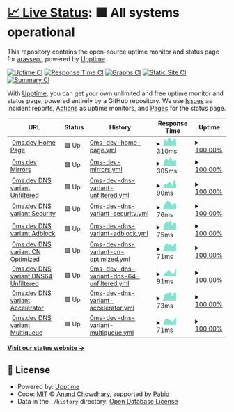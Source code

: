 # [📈 Live Status](https://upptime.0ms.dev): <!--live status--> **🟩 All systems operational**

This repository contains the open-source uptime monitor and status page for [arasseo.](https://upptime.0ms.dev), powered by [Upptime](https://github.com/upptime/upptime).

[![Uptime CI](https://github.com/galpt/upptime/workflows/Uptime%20CI/badge.svg)](https://github.com/galpt/upptime/actions?query=workflow%3A%22Uptime+CI%22)
[![Response Time CI](https://github.com/galpt/upptime/workflows/Response%20Time%20CI/badge.svg)](https://github.com/galpt/upptime/actions?query=workflow%3A%22Response+Time+CI%22)
[![Graphs CI](https://github.com/galpt/upptime/workflows/Graphs%20CI/badge.svg)](https://github.com/galpt/upptime/actions?query=workflow%3A%22Graphs+CI%22)
[![Static Site CI](https://github.com/galpt/upptime/workflows/Static%20Site%20CI/badge.svg)](https://github.com/galpt/upptime/actions?query=workflow%3A%22Static+Site+CI%22)
[![Summary CI](https://github.com/galpt/upptime/workflows/Summary%20CI/badge.svg)](https://github.com/galpt/upptime/actions?query=workflow%3A%22Summary+CI%22)

With [Upptime](https://upptime.js.org), you can get your own unlimited and free uptime monitor and status page, powered entirely by a GitHub repository. We use [Issues](https://github.com/galpt/upptime/issues) as incident reports, [Actions](https://github.com/galpt/upptime/actions) as uptime monitors, and [Pages](https://upptime.0ms.dev) for the status page.

<!--start: status pages-->
<!-- This summary is generated by Upptime (https://github.com/upptime/upptime) -->
<!-- Do not edit this manually, your changes will be overwritten -->
<!-- prettier-ignore -->
| URL | Status | History | Response Time | Uptime |
| --- | ------ | ------- | ------------- | ------ |
| <img alt="" src="https://icons.duckduckgo.com/ip3/0ms.dev.ico" height="13"> [0ms.dev Home Page](https://0ms.dev) | 🟩 Up | [0ms-dev-home-page.yml](https://github.com/galpt/upptime/commits/HEAD/history/0ms-dev-home-page.yml) | <details><summary><img alt="Response time graph" src="./graphs/0ms-dev-home-page/response-time-week.png" height="20"> 310ms</summary><br><a href="https://status.0ms.dev/history/0ms-dev-home-page"><img alt="Response time 302" src="https://img.shields.io/endpoint?url=https%3A%2F%2Fraw.githubusercontent.com%2Fgalpt%2Fupptime%2FHEAD%2Fapi%2F0ms-dev-home-page%2Fresponse-time.json"></a><br><a href="https://status.0ms.dev/history/0ms-dev-home-page"><img alt="24-hour response time 207" src="https://img.shields.io/endpoint?url=https%3A%2F%2Fraw.githubusercontent.com%2Fgalpt%2Fupptime%2FHEAD%2Fapi%2F0ms-dev-home-page%2Fresponse-time-day.json"></a><br><a href="https://status.0ms.dev/history/0ms-dev-home-page"><img alt="7-day response time 310" src="https://img.shields.io/endpoint?url=https%3A%2F%2Fraw.githubusercontent.com%2Fgalpt%2Fupptime%2FHEAD%2Fapi%2F0ms-dev-home-page%2Fresponse-time-week.json"></a><br><a href="https://status.0ms.dev/history/0ms-dev-home-page"><img alt="30-day response time 288" src="https://img.shields.io/endpoint?url=https%3A%2F%2Fraw.githubusercontent.com%2Fgalpt%2Fupptime%2FHEAD%2Fapi%2F0ms-dev-home-page%2Fresponse-time-month.json"></a><br><a href="https://status.0ms.dev/history/0ms-dev-home-page"><img alt="1-year response time 302" src="https://img.shields.io/endpoint?url=https%3A%2F%2Fraw.githubusercontent.com%2Fgalpt%2Fupptime%2FHEAD%2Fapi%2F0ms-dev-home-page%2Fresponse-time-year.json"></a></details> | <details><summary><a href="https://status.0ms.dev/history/0ms-dev-home-page">100.00%</a></summary><a href="https://status.0ms.dev/history/0ms-dev-home-page"><img alt="All-time uptime 100.00%" src="https://img.shields.io/endpoint?url=https%3A%2F%2Fraw.githubusercontent.com%2Fgalpt%2Fupptime%2FHEAD%2Fapi%2F0ms-dev-home-page%2Fuptime.json"></a><br><a href="https://status.0ms.dev/history/0ms-dev-home-page"><img alt="24-hour uptime 100.00%" src="https://img.shields.io/endpoint?url=https%3A%2F%2Fraw.githubusercontent.com%2Fgalpt%2Fupptime%2FHEAD%2Fapi%2F0ms-dev-home-page%2Fuptime-day.json"></a><br><a href="https://status.0ms.dev/history/0ms-dev-home-page"><img alt="7-day uptime 100.00%" src="https://img.shields.io/endpoint?url=https%3A%2F%2Fraw.githubusercontent.com%2Fgalpt%2Fupptime%2FHEAD%2Fapi%2F0ms-dev-home-page%2Fuptime-week.json"></a><br><a href="https://status.0ms.dev/history/0ms-dev-home-page"><img alt="30-day uptime 100.00%" src="https://img.shields.io/endpoint?url=https%3A%2F%2Fraw.githubusercontent.com%2Fgalpt%2Fupptime%2FHEAD%2Fapi%2F0ms-dev-home-page%2Fuptime-month.json"></a><br><a href="https://status.0ms.dev/history/0ms-dev-home-page"><img alt="1-year uptime 100.00%" src="https://img.shields.io/endpoint?url=https%3A%2F%2Fraw.githubusercontent.com%2Fgalpt%2Fupptime%2FHEAD%2Fapi%2F0ms-dev-home-page%2Fuptime-year.json"></a></details>
| <img alt="" src="https://icons.duckduckgo.com/ip3/0ms.dev.ico" height="13"> [0ms.dev Mirrors](https://0ms.dev/mirrors/) | 🟩 Up | [0ms-dev-mirrors.yml](https://github.com/galpt/upptime/commits/HEAD/history/0ms-dev-mirrors.yml) | <details><summary><img alt="Response time graph" src="./graphs/0ms-dev-mirrors/response-time-week.png" height="20"> 305ms</summary><br><a href="https://status.0ms.dev/history/0ms-dev-mirrors"><img alt="Response time 297" src="https://img.shields.io/endpoint?url=https%3A%2F%2Fraw.githubusercontent.com%2Fgalpt%2Fupptime%2FHEAD%2Fapi%2F0ms-dev-mirrors%2Fresponse-time.json"></a><br><a href="https://status.0ms.dev/history/0ms-dev-mirrors"><img alt="24-hour response time 277" src="https://img.shields.io/endpoint?url=https%3A%2F%2Fraw.githubusercontent.com%2Fgalpt%2Fupptime%2FHEAD%2Fapi%2F0ms-dev-mirrors%2Fresponse-time-day.json"></a><br><a href="https://status.0ms.dev/history/0ms-dev-mirrors"><img alt="7-day response time 305" src="https://img.shields.io/endpoint?url=https%3A%2F%2Fraw.githubusercontent.com%2Fgalpt%2Fupptime%2FHEAD%2Fapi%2F0ms-dev-mirrors%2Fresponse-time-week.json"></a><br><a href="https://status.0ms.dev/history/0ms-dev-mirrors"><img alt="30-day response time 295" src="https://img.shields.io/endpoint?url=https%3A%2F%2Fraw.githubusercontent.com%2Fgalpt%2Fupptime%2FHEAD%2Fapi%2F0ms-dev-mirrors%2Fresponse-time-month.json"></a><br><a href="https://status.0ms.dev/history/0ms-dev-mirrors"><img alt="1-year response time 297" src="https://img.shields.io/endpoint?url=https%3A%2F%2Fraw.githubusercontent.com%2Fgalpt%2Fupptime%2FHEAD%2Fapi%2F0ms-dev-mirrors%2Fresponse-time-year.json"></a></details> | <details><summary><a href="https://status.0ms.dev/history/0ms-dev-mirrors">100.00%</a></summary><a href="https://status.0ms.dev/history/0ms-dev-mirrors"><img alt="All-time uptime 100.00%" src="https://img.shields.io/endpoint?url=https%3A%2F%2Fraw.githubusercontent.com%2Fgalpt%2Fupptime%2FHEAD%2Fapi%2F0ms-dev-mirrors%2Fuptime.json"></a><br><a href="https://status.0ms.dev/history/0ms-dev-mirrors"><img alt="24-hour uptime 100.00%" src="https://img.shields.io/endpoint?url=https%3A%2F%2Fraw.githubusercontent.com%2Fgalpt%2Fupptime%2FHEAD%2Fapi%2F0ms-dev-mirrors%2Fuptime-day.json"></a><br><a href="https://status.0ms.dev/history/0ms-dev-mirrors"><img alt="7-day uptime 100.00%" src="https://img.shields.io/endpoint?url=https%3A%2F%2Fraw.githubusercontent.com%2Fgalpt%2Fupptime%2FHEAD%2Fapi%2F0ms-dev-mirrors%2Fuptime-week.json"></a><br><a href="https://status.0ms.dev/history/0ms-dev-mirrors"><img alt="30-day uptime 100.00%" src="https://img.shields.io/endpoint?url=https%3A%2F%2Fraw.githubusercontent.com%2Fgalpt%2Fupptime%2FHEAD%2Fapi%2F0ms-dev-mirrors%2Fuptime-month.json"></a><br><a href="https://status.0ms.dev/history/0ms-dev-mirrors"><img alt="1-year uptime 100.00%" src="https://img.shields.io/endpoint?url=https%3A%2F%2Fraw.githubusercontent.com%2Fgalpt%2Fupptime%2FHEAD%2Fapi%2F0ms-dev-mirrors%2Fuptime-year.json"></a></details>
| <img alt="" src="https://icons.duckduckgo.com/ip3/0ms.dev.ico" height="13"> [0ms.dev DNS variant Unfiltered](https://0ms.dev/dns-query) | 🟩 Up | [0ms-dev-dns-variant-unfiltered.yml](https://github.com/galpt/upptime/commits/HEAD/history/0ms-dev-dns-variant-unfiltered.yml) | <details><summary><img alt="Response time graph" src="./graphs/0ms-dev-dns-variant-unfiltered/response-time-week.png" height="20"> 90ms</summary><br><a href="https://status.0ms.dev/history/0ms-dev-dns-variant-unfiltered"><img alt="Response time 81" src="https://img.shields.io/endpoint?url=https%3A%2F%2Fraw.githubusercontent.com%2Fgalpt%2Fupptime%2FHEAD%2Fapi%2F0ms-dev-dns-variant-unfiltered%2Fresponse-time.json"></a><br><a href="https://status.0ms.dev/history/0ms-dev-dns-variant-unfiltered"><img alt="24-hour response time 72" src="https://img.shields.io/endpoint?url=https%3A%2F%2Fraw.githubusercontent.com%2Fgalpt%2Fupptime%2FHEAD%2Fapi%2F0ms-dev-dns-variant-unfiltered%2Fresponse-time-day.json"></a><br><a href="https://status.0ms.dev/history/0ms-dev-dns-variant-unfiltered"><img alt="7-day response time 90" src="https://img.shields.io/endpoint?url=https%3A%2F%2Fraw.githubusercontent.com%2Fgalpt%2Fupptime%2FHEAD%2Fapi%2F0ms-dev-dns-variant-unfiltered%2Fresponse-time-week.json"></a><br><a href="https://status.0ms.dev/history/0ms-dev-dns-variant-unfiltered"><img alt="30-day response time 83" src="https://img.shields.io/endpoint?url=https%3A%2F%2Fraw.githubusercontent.com%2Fgalpt%2Fupptime%2FHEAD%2Fapi%2F0ms-dev-dns-variant-unfiltered%2Fresponse-time-month.json"></a><br><a href="https://status.0ms.dev/history/0ms-dev-dns-variant-unfiltered"><img alt="1-year response time 81" src="https://img.shields.io/endpoint?url=https%3A%2F%2Fraw.githubusercontent.com%2Fgalpt%2Fupptime%2FHEAD%2Fapi%2F0ms-dev-dns-variant-unfiltered%2Fresponse-time-year.json"></a></details> | <details><summary><a href="https://status.0ms.dev/history/0ms-dev-dns-variant-unfiltered">100.00%</a></summary><a href="https://status.0ms.dev/history/0ms-dev-dns-variant-unfiltered"><img alt="All-time uptime 99.96%" src="https://img.shields.io/endpoint?url=https%3A%2F%2Fraw.githubusercontent.com%2Fgalpt%2Fupptime%2FHEAD%2Fapi%2F0ms-dev-dns-variant-unfiltered%2Fuptime.json"></a><br><a href="https://status.0ms.dev/history/0ms-dev-dns-variant-unfiltered"><img alt="24-hour uptime 100.00%" src="https://img.shields.io/endpoint?url=https%3A%2F%2Fraw.githubusercontent.com%2Fgalpt%2Fupptime%2FHEAD%2Fapi%2F0ms-dev-dns-variant-unfiltered%2Fuptime-day.json"></a><br><a href="https://status.0ms.dev/history/0ms-dev-dns-variant-unfiltered"><img alt="7-day uptime 100.00%" src="https://img.shields.io/endpoint?url=https%3A%2F%2Fraw.githubusercontent.com%2Fgalpt%2Fupptime%2FHEAD%2Fapi%2F0ms-dev-dns-variant-unfiltered%2Fuptime-week.json"></a><br><a href="https://status.0ms.dev/history/0ms-dev-dns-variant-unfiltered"><img alt="30-day uptime 99.96%" src="https://img.shields.io/endpoint?url=https%3A%2F%2Fraw.githubusercontent.com%2Fgalpt%2Fupptime%2FHEAD%2Fapi%2F0ms-dev-dns-variant-unfiltered%2Fuptime-month.json"></a><br><a href="https://status.0ms.dev/history/0ms-dev-dns-variant-unfiltered"><img alt="1-year uptime 99.96%" src="https://img.shields.io/endpoint?url=https%3A%2F%2Fraw.githubusercontent.com%2Fgalpt%2Fupptime%2FHEAD%2Fapi%2F0ms-dev-dns-variant-unfiltered%2Fuptime-year.json"></a></details>
| <img alt="" src="https://icons.duckduckgo.com/ip3/0ms.dev.ico" height="13"> [0ms.dev DNS variant Security](https://0ms.dev/dns-security) | 🟩 Up | [0ms-dev-dns-variant-security.yml](https://github.com/galpt/upptime/commits/HEAD/history/0ms-dev-dns-variant-security.yml) | <details><summary><img alt="Response time graph" src="./graphs/0ms-dev-dns-variant-security/response-time-week.png" height="20"> 76ms</summary><br><a href="https://status.0ms.dev/history/0ms-dev-dns-variant-security"><img alt="Response time 77" src="https://img.shields.io/endpoint?url=https%3A%2F%2Fraw.githubusercontent.com%2Fgalpt%2Fupptime%2FHEAD%2Fapi%2F0ms-dev-dns-variant-security%2Fresponse-time.json"></a><br><a href="https://status.0ms.dev/history/0ms-dev-dns-variant-security"><img alt="24-hour response time 66" src="https://img.shields.io/endpoint?url=https%3A%2F%2Fraw.githubusercontent.com%2Fgalpt%2Fupptime%2FHEAD%2Fapi%2F0ms-dev-dns-variant-security%2Fresponse-time-day.json"></a><br><a href="https://status.0ms.dev/history/0ms-dev-dns-variant-security"><img alt="7-day response time 76" src="https://img.shields.io/endpoint?url=https%3A%2F%2Fraw.githubusercontent.com%2Fgalpt%2Fupptime%2FHEAD%2Fapi%2F0ms-dev-dns-variant-security%2Fresponse-time-week.json"></a><br><a href="https://status.0ms.dev/history/0ms-dev-dns-variant-security"><img alt="30-day response time 74" src="https://img.shields.io/endpoint?url=https%3A%2F%2Fraw.githubusercontent.com%2Fgalpt%2Fupptime%2FHEAD%2Fapi%2F0ms-dev-dns-variant-security%2Fresponse-time-month.json"></a><br><a href="https://status.0ms.dev/history/0ms-dev-dns-variant-security"><img alt="1-year response time 77" src="https://img.shields.io/endpoint?url=https%3A%2F%2Fraw.githubusercontent.com%2Fgalpt%2Fupptime%2FHEAD%2Fapi%2F0ms-dev-dns-variant-security%2Fresponse-time-year.json"></a></details> | <details><summary><a href="https://status.0ms.dev/history/0ms-dev-dns-variant-security">100.00%</a></summary><a href="https://status.0ms.dev/history/0ms-dev-dns-variant-security"><img alt="All-time uptime 99.96%" src="https://img.shields.io/endpoint?url=https%3A%2F%2Fraw.githubusercontent.com%2Fgalpt%2Fupptime%2FHEAD%2Fapi%2F0ms-dev-dns-variant-security%2Fuptime.json"></a><br><a href="https://status.0ms.dev/history/0ms-dev-dns-variant-security"><img alt="24-hour uptime 100.00%" src="https://img.shields.io/endpoint?url=https%3A%2F%2Fraw.githubusercontent.com%2Fgalpt%2Fupptime%2FHEAD%2Fapi%2F0ms-dev-dns-variant-security%2Fuptime-day.json"></a><br><a href="https://status.0ms.dev/history/0ms-dev-dns-variant-security"><img alt="7-day uptime 100.00%" src="https://img.shields.io/endpoint?url=https%3A%2F%2Fraw.githubusercontent.com%2Fgalpt%2Fupptime%2FHEAD%2Fapi%2F0ms-dev-dns-variant-security%2Fuptime-week.json"></a><br><a href="https://status.0ms.dev/history/0ms-dev-dns-variant-security"><img alt="30-day uptime 99.96%" src="https://img.shields.io/endpoint?url=https%3A%2F%2Fraw.githubusercontent.com%2Fgalpt%2Fupptime%2FHEAD%2Fapi%2F0ms-dev-dns-variant-security%2Fuptime-month.json"></a><br><a href="https://status.0ms.dev/history/0ms-dev-dns-variant-security"><img alt="1-year uptime 99.96%" src="https://img.shields.io/endpoint?url=https%3A%2F%2Fraw.githubusercontent.com%2Fgalpt%2Fupptime%2FHEAD%2Fapi%2F0ms-dev-dns-variant-security%2Fuptime-year.json"></a></details>
| <img alt="" src="https://icons.duckduckgo.com/ip3/0ms.dev.ico" height="13"> [0ms.dev DNS variant Adblock](https://0ms.dev/dns-adblock) | 🟩 Up | [0ms-dev-dns-variant-adblock.yml](https://github.com/galpt/upptime/commits/HEAD/history/0ms-dev-dns-variant-adblock.yml) | <details><summary><img alt="Response time graph" src="./graphs/0ms-dev-dns-variant-adblock/response-time-week.png" height="20"> 75ms</summary><br><a href="https://status.0ms.dev/history/0ms-dev-dns-variant-adblock"><img alt="Response time 85" src="https://img.shields.io/endpoint?url=https%3A%2F%2Fraw.githubusercontent.com%2Fgalpt%2Fupptime%2FHEAD%2Fapi%2F0ms-dev-dns-variant-adblock%2Fresponse-time.json"></a><br><a href="https://status.0ms.dev/history/0ms-dev-dns-variant-adblock"><img alt="24-hour response time 58" src="https://img.shields.io/endpoint?url=https%3A%2F%2Fraw.githubusercontent.com%2Fgalpt%2Fupptime%2FHEAD%2Fapi%2F0ms-dev-dns-variant-adblock%2Fresponse-time-day.json"></a><br><a href="https://status.0ms.dev/history/0ms-dev-dns-variant-adblock"><img alt="7-day response time 75" src="https://img.shields.io/endpoint?url=https%3A%2F%2Fraw.githubusercontent.com%2Fgalpt%2Fupptime%2FHEAD%2Fapi%2F0ms-dev-dns-variant-adblock%2Fresponse-time-week.json"></a><br><a href="https://status.0ms.dev/history/0ms-dev-dns-variant-adblock"><img alt="30-day response time 77" src="https://img.shields.io/endpoint?url=https%3A%2F%2Fraw.githubusercontent.com%2Fgalpt%2Fupptime%2FHEAD%2Fapi%2F0ms-dev-dns-variant-adblock%2Fresponse-time-month.json"></a><br><a href="https://status.0ms.dev/history/0ms-dev-dns-variant-adblock"><img alt="1-year response time 85" src="https://img.shields.io/endpoint?url=https%3A%2F%2Fraw.githubusercontent.com%2Fgalpt%2Fupptime%2FHEAD%2Fapi%2F0ms-dev-dns-variant-adblock%2Fresponse-time-year.json"></a></details> | <details><summary><a href="https://status.0ms.dev/history/0ms-dev-dns-variant-adblock">100.00%</a></summary><a href="https://status.0ms.dev/history/0ms-dev-dns-variant-adblock"><img alt="All-time uptime 99.96%" src="https://img.shields.io/endpoint?url=https%3A%2F%2Fraw.githubusercontent.com%2Fgalpt%2Fupptime%2FHEAD%2Fapi%2F0ms-dev-dns-variant-adblock%2Fuptime.json"></a><br><a href="https://status.0ms.dev/history/0ms-dev-dns-variant-adblock"><img alt="24-hour uptime 100.00%" src="https://img.shields.io/endpoint?url=https%3A%2F%2Fraw.githubusercontent.com%2Fgalpt%2Fupptime%2FHEAD%2Fapi%2F0ms-dev-dns-variant-adblock%2Fuptime-day.json"></a><br><a href="https://status.0ms.dev/history/0ms-dev-dns-variant-adblock"><img alt="7-day uptime 100.00%" src="https://img.shields.io/endpoint?url=https%3A%2F%2Fraw.githubusercontent.com%2Fgalpt%2Fupptime%2FHEAD%2Fapi%2F0ms-dev-dns-variant-adblock%2Fuptime-week.json"></a><br><a href="https://status.0ms.dev/history/0ms-dev-dns-variant-adblock"><img alt="30-day uptime 99.96%" src="https://img.shields.io/endpoint?url=https%3A%2F%2Fraw.githubusercontent.com%2Fgalpt%2Fupptime%2FHEAD%2Fapi%2F0ms-dev-dns-variant-adblock%2Fuptime-month.json"></a><br><a href="https://status.0ms.dev/history/0ms-dev-dns-variant-adblock"><img alt="1-year uptime 99.96%" src="https://img.shields.io/endpoint?url=https%3A%2F%2Fraw.githubusercontent.com%2Fgalpt%2Fupptime%2FHEAD%2Fapi%2F0ms-dev-dns-variant-adblock%2Fuptime-year.json"></a></details>
| <img alt="" src="https://icons.duckduckgo.com/ip3/0ms.dev.ico" height="13"> [0ms.dev DNS variant CN Optimized](https://0ms.dev/dns-cn) | 🟩 Up | [0ms-dev-dns-variant-cn-optimized.yml](https://github.com/galpt/upptime/commits/HEAD/history/0ms-dev-dns-variant-cn-optimized.yml) | <details><summary><img alt="Response time graph" src="./graphs/0ms-dev-dns-variant-cn-optimized/response-time-week.png" height="20"> 71ms</summary><br><a href="https://status.0ms.dev/history/0ms-dev-dns-variant-cn-optimized"><img alt="Response time 71" src="https://img.shields.io/endpoint?url=https%3A%2F%2Fraw.githubusercontent.com%2Fgalpt%2Fupptime%2FHEAD%2Fapi%2F0ms-dev-dns-variant-cn-optimized%2Fresponse-time.json"></a><br><a href="https://status.0ms.dev/history/0ms-dev-dns-variant-cn-optimized"><img alt="24-hour response time 69" src="https://img.shields.io/endpoint?url=https%3A%2F%2Fraw.githubusercontent.com%2Fgalpt%2Fupptime%2FHEAD%2Fapi%2F0ms-dev-dns-variant-cn-optimized%2Fresponse-time-day.json"></a><br><a href="https://status.0ms.dev/history/0ms-dev-dns-variant-cn-optimized"><img alt="7-day response time 71" src="https://img.shields.io/endpoint?url=https%3A%2F%2Fraw.githubusercontent.com%2Fgalpt%2Fupptime%2FHEAD%2Fapi%2F0ms-dev-dns-variant-cn-optimized%2Fresponse-time-week.json"></a><br><a href="https://status.0ms.dev/history/0ms-dev-dns-variant-cn-optimized"><img alt="30-day response time 69" src="https://img.shields.io/endpoint?url=https%3A%2F%2Fraw.githubusercontent.com%2Fgalpt%2Fupptime%2FHEAD%2Fapi%2F0ms-dev-dns-variant-cn-optimized%2Fresponse-time-month.json"></a><br><a href="https://status.0ms.dev/history/0ms-dev-dns-variant-cn-optimized"><img alt="1-year response time 71" src="https://img.shields.io/endpoint?url=https%3A%2F%2Fraw.githubusercontent.com%2Fgalpt%2Fupptime%2FHEAD%2Fapi%2F0ms-dev-dns-variant-cn-optimized%2Fresponse-time-year.json"></a></details> | <details><summary><a href="https://status.0ms.dev/history/0ms-dev-dns-variant-cn-optimized">100.00%</a></summary><a href="https://status.0ms.dev/history/0ms-dev-dns-variant-cn-optimized"><img alt="All-time uptime 99.96%" src="https://img.shields.io/endpoint?url=https%3A%2F%2Fraw.githubusercontent.com%2Fgalpt%2Fupptime%2FHEAD%2Fapi%2F0ms-dev-dns-variant-cn-optimized%2Fuptime.json"></a><br><a href="https://status.0ms.dev/history/0ms-dev-dns-variant-cn-optimized"><img alt="24-hour uptime 100.00%" src="https://img.shields.io/endpoint?url=https%3A%2F%2Fraw.githubusercontent.com%2Fgalpt%2Fupptime%2FHEAD%2Fapi%2F0ms-dev-dns-variant-cn-optimized%2Fuptime-day.json"></a><br><a href="https://status.0ms.dev/history/0ms-dev-dns-variant-cn-optimized"><img alt="7-day uptime 100.00%" src="https://img.shields.io/endpoint?url=https%3A%2F%2Fraw.githubusercontent.com%2Fgalpt%2Fupptime%2FHEAD%2Fapi%2F0ms-dev-dns-variant-cn-optimized%2Fuptime-week.json"></a><br><a href="https://status.0ms.dev/history/0ms-dev-dns-variant-cn-optimized"><img alt="30-day uptime 99.96%" src="https://img.shields.io/endpoint?url=https%3A%2F%2Fraw.githubusercontent.com%2Fgalpt%2Fupptime%2FHEAD%2Fapi%2F0ms-dev-dns-variant-cn-optimized%2Fuptime-month.json"></a><br><a href="https://status.0ms.dev/history/0ms-dev-dns-variant-cn-optimized"><img alt="1-year uptime 99.96%" src="https://img.shields.io/endpoint?url=https%3A%2F%2Fraw.githubusercontent.com%2Fgalpt%2Fupptime%2FHEAD%2Fapi%2F0ms-dev-dns-variant-cn-optimized%2Fuptime-year.json"></a></details>
| <img alt="" src="https://icons.duckduckgo.com/ip3/0ms.dev.ico" height="13"> [0ms.dev DNS variant DNS64 Unfiltered](https://0ms.dev/dns64) | 🟩 Up | [0ms-dev-dns-variant-dns-64-unfiltered.yml](https://github.com/galpt/upptime/commits/HEAD/history/0ms-dev-dns-variant-dns-64-unfiltered.yml) | <details><summary><img alt="Response time graph" src="./graphs/0ms-dev-dns-variant-dns-64-unfiltered/response-time-week.png" height="20"> 91ms</summary><br><a href="https://status.0ms.dev/history/0ms-dev-dns-variant-dns-64-unfiltered"><img alt="Response time 81" src="https://img.shields.io/endpoint?url=https%3A%2F%2Fraw.githubusercontent.com%2Fgalpt%2Fupptime%2FHEAD%2Fapi%2F0ms-dev-dns-variant-dns-64-unfiltered%2Fresponse-time.json"></a><br><a href="https://status.0ms.dev/history/0ms-dev-dns-variant-dns-64-unfiltered"><img alt="24-hour response time 58" src="https://img.shields.io/endpoint?url=https%3A%2F%2Fraw.githubusercontent.com%2Fgalpt%2Fupptime%2FHEAD%2Fapi%2F0ms-dev-dns-variant-dns-64-unfiltered%2Fresponse-time-day.json"></a><br><a href="https://status.0ms.dev/history/0ms-dev-dns-variant-dns-64-unfiltered"><img alt="7-day response time 91" src="https://img.shields.io/endpoint?url=https%3A%2F%2Fraw.githubusercontent.com%2Fgalpt%2Fupptime%2FHEAD%2Fapi%2F0ms-dev-dns-variant-dns-64-unfiltered%2Fresponse-time-week.json"></a><br><a href="https://status.0ms.dev/history/0ms-dev-dns-variant-dns-64-unfiltered"><img alt="30-day response time 79" src="https://img.shields.io/endpoint?url=https%3A%2F%2Fraw.githubusercontent.com%2Fgalpt%2Fupptime%2FHEAD%2Fapi%2F0ms-dev-dns-variant-dns-64-unfiltered%2Fresponse-time-month.json"></a><br><a href="https://status.0ms.dev/history/0ms-dev-dns-variant-dns-64-unfiltered"><img alt="1-year response time 81" src="https://img.shields.io/endpoint?url=https%3A%2F%2Fraw.githubusercontent.com%2Fgalpt%2Fupptime%2FHEAD%2Fapi%2F0ms-dev-dns-variant-dns-64-unfiltered%2Fresponse-time-year.json"></a></details> | <details><summary><a href="https://status.0ms.dev/history/0ms-dev-dns-variant-dns-64-unfiltered">100.00%</a></summary><a href="https://status.0ms.dev/history/0ms-dev-dns-variant-dns-64-unfiltered"><img alt="All-time uptime 99.96%" src="https://img.shields.io/endpoint?url=https%3A%2F%2Fraw.githubusercontent.com%2Fgalpt%2Fupptime%2FHEAD%2Fapi%2F0ms-dev-dns-variant-dns-64-unfiltered%2Fuptime.json"></a><br><a href="https://status.0ms.dev/history/0ms-dev-dns-variant-dns-64-unfiltered"><img alt="24-hour uptime 100.00%" src="https://img.shields.io/endpoint?url=https%3A%2F%2Fraw.githubusercontent.com%2Fgalpt%2Fupptime%2FHEAD%2Fapi%2F0ms-dev-dns-variant-dns-64-unfiltered%2Fuptime-day.json"></a><br><a href="https://status.0ms.dev/history/0ms-dev-dns-variant-dns-64-unfiltered"><img alt="7-day uptime 100.00%" src="https://img.shields.io/endpoint?url=https%3A%2F%2Fraw.githubusercontent.com%2Fgalpt%2Fupptime%2FHEAD%2Fapi%2F0ms-dev-dns-variant-dns-64-unfiltered%2Fuptime-week.json"></a><br><a href="https://status.0ms.dev/history/0ms-dev-dns-variant-dns-64-unfiltered"><img alt="30-day uptime 99.96%" src="https://img.shields.io/endpoint?url=https%3A%2F%2Fraw.githubusercontent.com%2Fgalpt%2Fupptime%2FHEAD%2Fapi%2F0ms-dev-dns-variant-dns-64-unfiltered%2Fuptime-month.json"></a><br><a href="https://status.0ms.dev/history/0ms-dev-dns-variant-dns-64-unfiltered"><img alt="1-year uptime 99.96%" src="https://img.shields.io/endpoint?url=https%3A%2F%2Fraw.githubusercontent.com%2Fgalpt%2Fupptime%2FHEAD%2Fapi%2F0ms-dev-dns-variant-dns-64-unfiltered%2Fuptime-year.json"></a></details>
| <img alt="" src="https://icons.duckduckgo.com/ip3/0ms.dev.ico" height="13"> [0ms.dev DNS variant Accelerator](https://0ms.dev/dns/dns.google/dns-query) | 🟩 Up | [0ms-dev-dns-variant-accelerator.yml](https://github.com/galpt/upptime/commits/HEAD/history/0ms-dev-dns-variant-accelerator.yml) | <details><summary><img alt="Response time graph" src="./graphs/0ms-dev-dns-variant-accelerator/response-time-week.png" height="20"> 73ms</summary><br><a href="https://status.0ms.dev/history/0ms-dev-dns-variant-accelerator"><img alt="Response time 68" src="https://img.shields.io/endpoint?url=https%3A%2F%2Fraw.githubusercontent.com%2Fgalpt%2Fupptime%2FHEAD%2Fapi%2F0ms-dev-dns-variant-accelerator%2Fresponse-time.json"></a><br><a href="https://status.0ms.dev/history/0ms-dev-dns-variant-accelerator"><img alt="24-hour response time 70" src="https://img.shields.io/endpoint?url=https%3A%2F%2Fraw.githubusercontent.com%2Fgalpt%2Fupptime%2FHEAD%2Fapi%2F0ms-dev-dns-variant-accelerator%2Fresponse-time-day.json"></a><br><a href="https://status.0ms.dev/history/0ms-dev-dns-variant-accelerator"><img alt="7-day response time 73" src="https://img.shields.io/endpoint?url=https%3A%2F%2Fraw.githubusercontent.com%2Fgalpt%2Fupptime%2FHEAD%2Fapi%2F0ms-dev-dns-variant-accelerator%2Fresponse-time-week.json"></a><br><a href="https://status.0ms.dev/history/0ms-dev-dns-variant-accelerator"><img alt="30-day response time 66" src="https://img.shields.io/endpoint?url=https%3A%2F%2Fraw.githubusercontent.com%2Fgalpt%2Fupptime%2FHEAD%2Fapi%2F0ms-dev-dns-variant-accelerator%2Fresponse-time-month.json"></a><br><a href="https://status.0ms.dev/history/0ms-dev-dns-variant-accelerator"><img alt="1-year response time 68" src="https://img.shields.io/endpoint?url=https%3A%2F%2Fraw.githubusercontent.com%2Fgalpt%2Fupptime%2FHEAD%2Fapi%2F0ms-dev-dns-variant-accelerator%2Fresponse-time-year.json"></a></details> | <details><summary><a href="https://status.0ms.dev/history/0ms-dev-dns-variant-accelerator">100.00%</a></summary><a href="https://status.0ms.dev/history/0ms-dev-dns-variant-accelerator"><img alt="All-time uptime 99.96%" src="https://img.shields.io/endpoint?url=https%3A%2F%2Fraw.githubusercontent.com%2Fgalpt%2Fupptime%2FHEAD%2Fapi%2F0ms-dev-dns-variant-accelerator%2Fuptime.json"></a><br><a href="https://status.0ms.dev/history/0ms-dev-dns-variant-accelerator"><img alt="24-hour uptime 100.00%" src="https://img.shields.io/endpoint?url=https%3A%2F%2Fraw.githubusercontent.com%2Fgalpt%2Fupptime%2FHEAD%2Fapi%2F0ms-dev-dns-variant-accelerator%2Fuptime-day.json"></a><br><a href="https://status.0ms.dev/history/0ms-dev-dns-variant-accelerator"><img alt="7-day uptime 100.00%" src="https://img.shields.io/endpoint?url=https%3A%2F%2Fraw.githubusercontent.com%2Fgalpt%2Fupptime%2FHEAD%2Fapi%2F0ms-dev-dns-variant-accelerator%2Fuptime-week.json"></a><br><a href="https://status.0ms.dev/history/0ms-dev-dns-variant-accelerator"><img alt="30-day uptime 99.96%" src="https://img.shields.io/endpoint?url=https%3A%2F%2Fraw.githubusercontent.com%2Fgalpt%2Fupptime%2FHEAD%2Fapi%2F0ms-dev-dns-variant-accelerator%2Fuptime-month.json"></a><br><a href="https://status.0ms.dev/history/0ms-dev-dns-variant-accelerator"><img alt="1-year uptime 99.96%" src="https://img.shields.io/endpoint?url=https%3A%2F%2Fraw.githubusercontent.com%2Fgalpt%2Fupptime%2FHEAD%2Fapi%2F0ms-dev-dns-variant-accelerator%2Fuptime-year.json"></a></details>
| <img alt="" src="https://icons.duckduckgo.com/ip3/0ms.dev.ico" height="13"> [0ms.dev DNS variant Multiqueue](https://0ms.dev/mq/dns.google/dns-query/mq/freedns.controld.com/p0) | 🟩 Up | [0ms-dev-dns-variant-multiqueue.yml](https://github.com/galpt/upptime/commits/HEAD/history/0ms-dev-dns-variant-multiqueue.yml) | <details><summary><img alt="Response time graph" src="./graphs/0ms-dev-dns-variant-multiqueue/response-time-week.png" height="20"> 71ms</summary><br><a href="https://status.0ms.dev/history/0ms-dev-dns-variant-multiqueue"><img alt="Response time 82" src="https://img.shields.io/endpoint?url=https%3A%2F%2Fraw.githubusercontent.com%2Fgalpt%2Fupptime%2FHEAD%2Fapi%2F0ms-dev-dns-variant-multiqueue%2Fresponse-time.json"></a><br><a href="https://status.0ms.dev/history/0ms-dev-dns-variant-multiqueue"><img alt="24-hour response time 59" src="https://img.shields.io/endpoint?url=https%3A%2F%2Fraw.githubusercontent.com%2Fgalpt%2Fupptime%2FHEAD%2Fapi%2F0ms-dev-dns-variant-multiqueue%2Fresponse-time-day.json"></a><br><a href="https://status.0ms.dev/history/0ms-dev-dns-variant-multiqueue"><img alt="7-day response time 71" src="https://img.shields.io/endpoint?url=https%3A%2F%2Fraw.githubusercontent.com%2Fgalpt%2Fupptime%2FHEAD%2Fapi%2F0ms-dev-dns-variant-multiqueue%2Fresponse-time-week.json"></a><br><a href="https://status.0ms.dev/history/0ms-dev-dns-variant-multiqueue"><img alt="30-day response time 85" src="https://img.shields.io/endpoint?url=https%3A%2F%2Fraw.githubusercontent.com%2Fgalpt%2Fupptime%2FHEAD%2Fapi%2F0ms-dev-dns-variant-multiqueue%2Fresponse-time-month.json"></a><br><a href="https://status.0ms.dev/history/0ms-dev-dns-variant-multiqueue"><img alt="1-year response time 82" src="https://img.shields.io/endpoint?url=https%3A%2F%2Fraw.githubusercontent.com%2Fgalpt%2Fupptime%2FHEAD%2Fapi%2F0ms-dev-dns-variant-multiqueue%2Fresponse-time-year.json"></a></details> | <details><summary><a href="https://status.0ms.dev/history/0ms-dev-dns-variant-multiqueue">100.00%</a></summary><a href="https://status.0ms.dev/history/0ms-dev-dns-variant-multiqueue"><img alt="All-time uptime 100.00%" src="https://img.shields.io/endpoint?url=https%3A%2F%2Fraw.githubusercontent.com%2Fgalpt%2Fupptime%2FHEAD%2Fapi%2F0ms-dev-dns-variant-multiqueue%2Fuptime.json"></a><br><a href="https://status.0ms.dev/history/0ms-dev-dns-variant-multiqueue"><img alt="24-hour uptime 100.00%" src="https://img.shields.io/endpoint?url=https%3A%2F%2Fraw.githubusercontent.com%2Fgalpt%2Fupptime%2FHEAD%2Fapi%2F0ms-dev-dns-variant-multiqueue%2Fuptime-day.json"></a><br><a href="https://status.0ms.dev/history/0ms-dev-dns-variant-multiqueue"><img alt="7-day uptime 100.00%" src="https://img.shields.io/endpoint?url=https%3A%2F%2Fraw.githubusercontent.com%2Fgalpt%2Fupptime%2FHEAD%2Fapi%2F0ms-dev-dns-variant-multiqueue%2Fuptime-week.json"></a><br><a href="https://status.0ms.dev/history/0ms-dev-dns-variant-multiqueue"><img alt="30-day uptime 100.00%" src="https://img.shields.io/endpoint?url=https%3A%2F%2Fraw.githubusercontent.com%2Fgalpt%2Fupptime%2FHEAD%2Fapi%2F0ms-dev-dns-variant-multiqueue%2Fuptime-month.json"></a><br><a href="https://status.0ms.dev/history/0ms-dev-dns-variant-multiqueue"><img alt="1-year uptime 100.00%" src="https://img.shields.io/endpoint?url=https%3A%2F%2Fraw.githubusercontent.com%2Fgalpt%2Fupptime%2FHEAD%2Fapi%2F0ms-dev-dns-variant-multiqueue%2Fuptime-year.json"></a></details>

<!--end: status pages-->

[**Visit our status website →**](https://upptime.0ms.dev)

## 📄 License

- Powered by: [Upptime](https://github.com/upptime/upptime)
- Code: [MIT](./LICENSE) © [Anand Chowdhary](https://anandchowdhary.com), supported by [Pabio](https://pabio.com)
- Data in the `./history` directory: [Open Database License](https://opendatacommons.org/licenses/odbl/1-0/)
